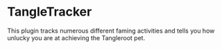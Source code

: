 # TangleTracker
This plugin tracks numerous different faming activities and tells you how unlucky you are at achieving the Tangleroot pet.
